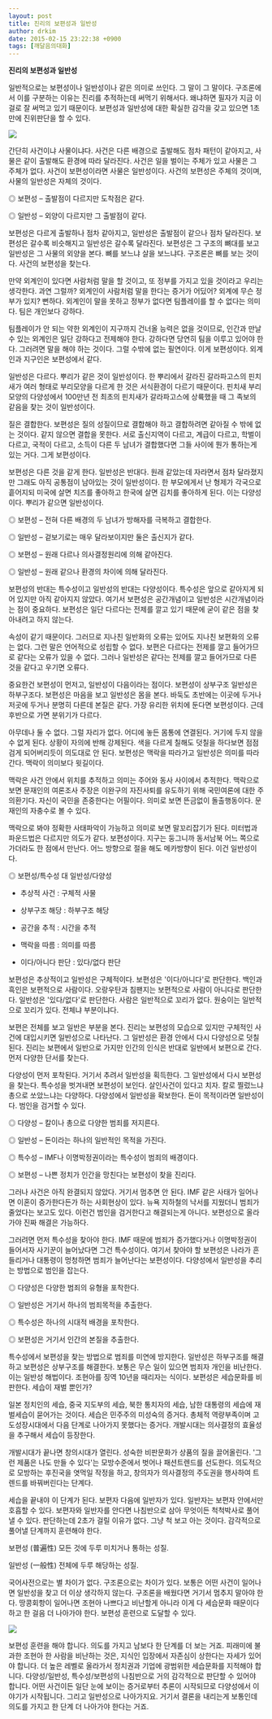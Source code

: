 ```yaml
---
layout: post
title: 진리의 보편성과 일반성
author: drkim
date: 2015-02-15 23:22:38 +0900
tags: [깨달음의대화]
---
```

**진리의 보편성과 일반성**

  


일반적으로는 보편성이나 일반성이나 같은 의미로 쓰인다. 그 말이 그 말이다. 구조론에서 이를 구분하는 이유는 진리를 추적하는데 써먹기 위해서다. 왜냐하면 필자가 지금 이걸로 잘 써먹고 있기 때문이다. 보편성과 일반성에 대한 확실한 감각을 갖고 있으면 1초만에 진위판단을 할 수 있다. 

  



![](/files/attach/images/198/536/566/43.jpg)   


  


간단히 사건이냐 사물이냐다. 사건은 다른 배경으로 출발해도 점차 패턴이 같아지고, 사물은 같이 출발해도 환경에 따라 달라진다. 사건은 일을 벌이는 주체가 있고 사물은 그 주체가 없다. 사건이 보편성이라면 사물은 일반성이다. 사건의 보편성은 주체의 것이며, 사물의 일반성은 자체의 것이다. 

  


◎ 보편성 – 출발점이 다르지만 도착점은 같다.  
      
◎ 일반성 – 외양이 다르지만 그 출발점이 같다. 

  


보편성은 다르게 출발하나 점차 같아지고, 일반성은 출발점이 같으나 점차 달라진다. 보편성은 갈수록 비슷해지고 일반성은 갈수록 달라진다. 보편성은 그 구조의 뼈대를 보고 일반성은 그 사물의 외양을 본다. 뼈를 보느냐 살을 보느냐다. 구조론은 뼈를 보는 것이다. 사건의 보편성을 찾는다. 

  


만약 외계인이 있다면 사람처럼 말을 할 것이고, 또 정부를 가지고 있을 것이라고 우리는 생각한다. 과연 그럴까? 외계인이 사람처럼 말을 한다는 증거가 어딨어? 외계에 무슨 정부가 있지? 뻔하다. 외계인이 말을 못하고 정부가 없다면 팀플레이를 할 수 없다는 의미다. 팀은 개인보다 강하다. 

  


팀플레이가 안 되는 약한 외계인이 지구까지 건너올 능력은 없을 것이므로, 인간과 만날 수 있는 외계인은 일단 강하다고 전제해야 한다. 강하다면 당연히 팀을 이루고 있어야 한다. 그러려면 말을 해야 하는 것이다. 그럴 수밖에 없는 필연이다. 이게 보편성이다. 외계인과 지구인은 보편성에서 같다. 

  


일반성은 다르다. 뿌리가 같은 것이 일반성이다. 한 뿌리에서 갈라진 갈라파고스의 핀치새가 여러 형태로 부리모양을 다르게 한 것은 서식환경이 다르기 때문이다. 핀치새 부리모양의 다양성에서 100만년 전 최초의 핀치새가 갈라파고스에 상륙했을 때 그 족보의 같음을 찾는 것이 일반성이다. 

  


질은 결합한다. 보편성은 질의 성질이므로 결합해야 하고 결합하려면 같아질 수 밖에 없는 것이다. 같지 않으면 결합을 못한다. 서로 출신지역이 다르고, 계급이 다르고, 학벌이 다르고, 국적이 다르고, 소득이 다른 두 남녀가 결합했다면 그들 사이에 뭔가 통하는게 있는 거다. 그게 보편성이다. 

  


보편성은 다른 것을 같게 한다. 일반성은 반대다. 원래 같았는데 자라면서 점차 달라졌지만 그래도 아직 공통점이 남아있는 것이 일반성이다. 한 부모에게서 난 형제가 각국으로 흩어지되 미국에 살면 치즈를 좋아하고 한국에 살면 김치를 좋아하게 된다. 이는 다양성이다. 뿌리가 같으면 일반성이다. 

  


◎ 보편성 – 전혀 다른 배경의 두 남녀가 방해자를 극복하고 결합한다.  
      
◎ 일반성 – 겉보기로는 매우 달라보이지만 둘은 출신지가 같다. 

  


◎ 보편성 – 원래 다르나 의사결정원리에 의해 같아진다.  
      
◎ 일반성 – 원래 같으나 환경의 차이에 의해 달라진다. 

  


보편성의 반대는 특수성이고 일반성의 반대는 다양성이다. 특수성은 앞으로 같아지게 되어 있지만 아직 같아지지 않았다. 여기서 보편성은 공간개념이고 일반성은 시간개념이라는 점이 중요하다. 보편성은 일단 다르다는 전제를 깔고 있기 때문에 굳이 같은 점을 찾아내려고 하지 않는다. 

  


속성이 같기 때문이다. 그러므로 지나친 일반화의 오류는 있어도 지나친 보편화의 오류는 없다. 그런 말은 언어적으로 성립할 수 없다. 보편은 다르다는 전제를 깔고 들어가므로 같다는 오류가 있을 수 없다. 그러나 일반성은 같다는 전제를 깔고 들어가므로 다른 것을 같다고 우기면 오류다. 

  


중요한건 보편성이 먼저고, 일반성이 다음이라는 점이다. 보편성이 상부구조 일반성은 하부구조다. 보편성은 마음을 보고 일반성은 몸을 본다. 바둑도 초반에는 이곳에 두거나 저곳에 두거나 분명히 다른데 본질은 같다. 가장 유리한 위치에 둔다면 보편성이다. 근데 후반으로 가면 분위기가 다르다. 

  


아무데나 둘 수 없다. 그럴 자리가 없다. 어디에 놓든 몸통에 연결된다. 거기에 두지 않을 수 없게 된다. 상황이 자의에 반해 강제된다. 색을 다르게 칠해도 덧칠을 하다보면 점점 검게 되어버리듯이 의도대로 안 된다. 보편성은 맥락을 따라가고 일반성은 의미를 따라간다. 맥락이 의미보다 윗길이다. 

  


맥락은 사건 안에서 위치를 추적하고 의미는 주어와 동사 사이에서 추적한다. 맥락으로 보면 문재인의 여론조사 주장은 이완구의 자진사퇴를 유도하기 위해 국민여론에 대한 주의환기다. 자신이 국민을 존중한다는 어필이다. 의미로 보면 뜬금없이 돌출행동이다. 문재인의 자충수로 볼 수 있다. 

  


맥락으로 봐야 정확한 사태파악이 가능하고 의미로 보면 말꼬리잡기가 된다. 미터법과 파운드법은 다르지만 의도가 같다. 보편성이다. 지구는 둥그니까 동서남북 어느 쪽으로 가더라도 한 점에서 만난다. 어느 방향으로 절을 해도 메카방향이 된다. 이건 일반성이다. 

  


◎ 보편성/특수성 대 일반성/다양성  
      
- 추상적 사건 : 구체적 사물  
      
- 상부구조 해당 : 하부구조 해당  
      
- 공간을 추적 : 시간을 추적  
      
- 맥락을 따름 : 의미를 따름   
      
- 이다/아니다 판단 : 있다/없다 판단 

  


보편성은 추상적이고 일반성은 구체적이다. 보편성은 '이다/아니다'로 판단한다. 백인과 흑인은 보편적으로 사람이다. 오랑우탄과 침팬지는 보편적으로 사람이 아니다로 판단한다. 일반성은 '있다/없다'로 판단한다. 사람은 일반적으로 꼬리가 없다. 원숭이는 일반적으로 꼬리가 있다. 전체냐 부분이냐다. 

  


보편은 전체를 보고 일반은 부분을 본다. 진리는 보편성의 모습으로 있지만 구체적인 사건에 대입시키면 일반성으로 나타난다. 그 일반성은 환경 안에서 다시 다양성으로 덧칠된다. 진리는 보편에서 일반으로 가지만 인간의 인식은 반대로 일반에서 보편으로 간다. 먼저 다양한 단서를 찾는다. 

  


다양성이 먼저 포착된다. 거기서 추려서 일반성을 획득한다. 그 일반성에서 다시 보편성을 찾는다. 특수성을 벗겨내면 보편성이 보인다. 살인사건이 있다고 치자. 칼로 찔렀느냐 총으로 쏘았느냐는 다양하다. 다양성에서 일반성을 확보한다. 돈이 목적이라면 일반성이다. 범인을 검거할 수 있다. 

  


◎ 다양성 – 칼이나 총으로 다양한 범죄를 저지른다.  
      
◎ 일반성 – 돈이라는 하나의 일반적인 목적을 가진다.  
      
◎ 특수성 – IMF나 이명박정권이라는 특수성이 범죄의 배경이다.  
      
◎ 보편성 – 나쁜 정치가 인간을 망친다는 보편성이 찾을 진리다. 

  


그러나 사건은 아직 완결되지 않았다. 거기서 멈추면 안 된다. IMF 같은 사태가 일어나면 이혼이 증가한다든가 하는 사회현상이 있다. 뉴욕 지하철의 낙서를 지웠더니 범죄가 줄었다는 보고도 있다. 이런건 범인을 검거한다고 해결되는게 아니다. 보편성으로 올라가야 진짜 해결은 가능하다. 

  


그러려면 먼저 특수성을 찾아야 한다. IMF 때문에 범죄가 증가했다거나 이명박정권이 들어서자 사기꾼이 늘어났다면 그건 특수성이다. 여기서 찾아야 할 보편성은 나라가 흔들리거나 대통령이 멍청하면 범죄가 늘어난다는 보편성이다. 다양성에서 일반성을 추리는 방법으로 범인을 잡는다. 

  


◎ 다양성은 다양한 범죄의 유형을 포착한다.  
      
◎ 일반성은 거기서 하나의 범죄목적을 추출한다.  
      
◎ 특수성은 하나의 시대적 배경을 포착한다.  
      
◎ 보편성은 거기서 인간의 본질을 추출한다. 

  


특수성에서 보편성을 찾는 방법으로 범죄를 미연에 방지한다. 일반성은 하부구조를 해결하고 보편성은 상부구조를 해결한다. 보통은 무슨 일이 있으면 범죄자 개인을 비난한다. 이는 일반성 해법이다. 조현아를 징역 10년을 때리자는 식이다. 보편성은 세습문화를 비판한다. 세습이 재벌 뿐인가? 

  


일본 정치인의 세습, 중국 지도부의 세습, 북한 통치자의 세습, 남한 대통령의 세습에 재벌세습이 묻어가는 것이다. 세습은 민주주의 미성숙의 증거다. 총체적 역량부족이며 고도성장시대에서 다음 단계로 나아가지 못했다는 증거다. 개발시대는 의사결정의 효율성을 추구해서 세습이 등장한다. 

  


개발시대가 끝나면 창의시대가 열린다. 성숙한 비판문화가 상품의 질을 끌어올린다. '그런 제품은 나도 만들 수 있다'는 모방수준에서 벗어나 패션트렌드를 선도한다. 의도적으로 모방하는 후진국을 엿먹일 작정을 하고, 창의자가 의사결정의 주도권을 행사하여 트렌드를 바꿔버린다는 단계다. 

  


세습을 끝내야 이 단계가 된다. 보편자 다음에 일반자가 있다. 일반자는 보편자 안에서만 호흡할 수 있다. 보편자와 일반자를 안다면 나침반으로 삼아 무엇이든 척척박사로 풀어낼 수 있다. 판단하는데 2초가 걸릴 이유가 없다. 그냥 척 보고 아는 것이다. 감각적으로 풀어낼 단계까지 훈련해야 한다. 

  


보편성 (普遍性) 모든 것에 두루 미치거나 통하는 성질.  
  
일반성 (一般性) 전체에 두루 해당하는 성질.

  


국어사전으로는 별 차이가 없다. 구조론으로는 차이가 있다. 보통은 어떤 사건이 일어나면 일반성을 찾고 더 이상 생각하지 않는다. 구조론을 배웠다면 거기서 멈추지 말아야 한다. 땅콩회항이 일어나면 조현아 나쁘다고 비난할게 아니라 이게 다 세습문화 때문이다 하고 한 걸음 더 나아가야 한다. 보편성 훈련으로 도달할 수 있다. 

  



![](/files/attach/images/198/536/566/111.JPG)   


  


보편성 훈련을 해야 합니다. 의도를 가지고 남보다 한 단계를 더 보는 거죠. 피래미에 불과한 조현아 한 사람을 비난하는 것은, 지식인 입장에서 자존심이 상한다는 자세가 있어야 합니다. 더 높은 레벨로 올라가서 정치권과 기업에 광범위한 세습문화를 지적해야 합니다. 다양성/일반성, 특수성/보편성의 나침반으로 거의 감각적으로 판단할 수 있어야 합니다. 어떤 사건이든 일단 눈에 보이는 증거로부터 추론이 시작되므로 다양성에서 이야기가 시작됩니다. 그리고 일반성으로 나아가지요. 거기서 결론을 내리는게 보통인데 의도를 가지고 한 단계 더 나아가야 한다는 거죠.